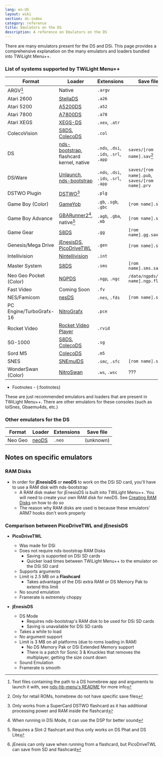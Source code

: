 ```yaml
---
lang: en-US
layout: wiki
section: ds-index
category: reference
title: Emulators on the DS
description: A reference on Emulators on the DS
---
```


There are many emulators present for the DS and DSi. This page provides a comprehensive explanation on the many emulators and loaders bundled into TWiLight Menu++.

### List of systems supported by TWiLight Menu++

| Format                  | Loader                                           | Extensions                             | Save file                                      |
| ----------------------- | ------------------------------------------------ | -------------------------------------- | ---------------------------------------------- |
| ARGV[^1]                | Native                                           | `.argv`                                |                                                |
| Atari 2600              | [StellaDS][stellads]                             | `.a26`                                 |                                                |
| Atari 5200              | [A5200DS][a5200ds]                               | `.a52`                                 |                                                |
| Atari 7800              | [A7800DS][a7800ds]                               | `.a78`                                 |                                                |
| Atari XEGS              | [XEGS-DS][xegs-ds]                               | `.xex`, `.atr`                         |                                                |
| ColecoVision            | [S8DS][s8ds], [ColecoDS][colecods]               | `.col`                                 |                                                |
| DS                      | [nds-bootstrap][ndsbs], flashcard kernel, native | `.nds`, `.dsi`, `.ids`, `.srl`, `.app` | `saves/[rom name].sav`[^2]                     |
| DSiWare                 | [Unlaunch][unlaunch], [nds-bootstrap][ndsbs]     | `.nds`, `.dsi`, `.ids`, `.srl`, `.app` | `saves/[rom name].pub`, `saves/[rom name].prv` |
| DSTWO Plugin            | [DSTWO][dstwo][^3]                               | `.plg`                                 |                                                |
| Game Boy (Color)        | [GameYob][gameyob]                               | `.gb`, `.sgb`, `.gbc`                  | `[rom name].sav`                               |
| Game Boy Advance        | [GBARunner2][gbarunner2][^4], native[^5]         | `.agb`, `.gba`, `.mb`                  | `[rom name].sav`                               |
| Game Gear               | [S8DS][s8ds]                                     | `.gg`                                  | `[rom name].gg.sav`                            |
| Genesis/Mega Drive      | [jEnesisDS][jenesis], [PicoDriveTWL][pdtwl]      | `.gen`                                 | `[rom name].srm`[^6]                           |
| Intellivision           | [Nintellivision][nintellivision]                 | `.int`                                 |                                                |
| Master System           | [S8DS][s8ds]                                     | `.sms`                                 | `[rom name].sms.sav`                           |
| Neo Geo Pocket (Color)  | [NGPDS][ngpds]                                   | `.ngp`, `.ngc`                         | `/data/ngpds/[rom name].ngp.fla`               |
| Fast Video              | Coming Soon                                      | `.fv`                                  |                                                |
| NES/Famicom             | [nesDS][nesds]                                   | `.nes`, `.fds`                         | `[rom name].sav`                               |
| PC Engine/TurboGrafx-16 | [NitroGrafx][nitrografx]                         | `.pce`                                 |                                                |
| Rocket Video            | [Rocket Video Player][rvidplayer]                | `.rvid`                                |                                                |
| SG-1000                 | [S8DS][s8ds], [ColecoDS][colecods]               | `.sg`                                  |                                                |
| Sord M5                 | [ColecoDS][colecods]                             | `.m5`                                  |                                                |
| SNES                    | [SNEmulDS][snemulds]                             | `.smc`, `.sfc`                         | `[rom name].srm`                               |
| WonderSwan (Color)      | [NitroSwan][nitroswan]                           | `.ws`, `.wsc`                          | ???                                            |

- Footnotes -
{:footnotes}

These are just recommended emulators and loaders that are present in TWiLight Menu++. There are other emulators for these consoles (such as lolSnes, Gbaemu4ds, etc.)

### Other emulators for the DS

| Format  | Loader         | Extensions | Save file |
| ------- | -------------- | ---------- | --------- |
| Neo Geo | [neoDS][neods] | `.neo`     | (unknown) |

## Notes on specific emulators
### RAM Disks
- In order for **jEnesisDS** or **neoDS** to work on the DSi SD card, you'll have to use a RAM disk with nds-bootstrap
   - A RAM disk maker for jEnesisDS is built into TWiLight Menu++. You will need to create your own RAM disk for neoDS. See [Creating RAM Disks](../twilightmenu/creating-ram-disks) on how to do so
   - The reason why RAM disks are used is because these emulators' ARM7 hooks don't work properly

### Comparison between PicoDriveTWL and jEnesisDS
- **PicoDriveTWL**
   - Was made for DSi
   - Does not require nds-bootstrap RAM Disks
      - Saving is supported on DSi SD cards
      - Quicker load times between TWiLight Menu++ to the emulator on the DSi SD card
   - Supports arguments
   - Limit is 2.5 MB on a **Flashcard**
      - Takes advantage of the DSi extra RAM or DS Memory Pak to extend this limit
   - No sound emulation
   - Framerate is extremely choppy

- **jEnesisDS**
   - DS Mode
      - Requires nds-bootstrap's RAM disk to be used for DSi SD cards
      - Saving is unavailable for DSi SD cards
   - Takes a while to load
   - No argument support
   - Limit is 3 MB on all platforms (due to roms loading in RAM)
      - No DS Memory Pak or DSi Extended Memory support
      - There is a patch for Sonic 3 & Knuckles that removes the multiplayer, getting the size count down
   - Sound Emulation
   - Framerate is smooth


<!-- Links for tables -->
[^1]: Text files containing the path to a DS homebrew app and arguments to launch it with, see [nds-hb-menu's README](https://github.com/devkitPro/nds-hb-menu#passing-arguments) for more info
[^2]: Only for retail ROMs, homebrew do not have specific save files
[^3]: Only works from a SuperCard DSTWO flashcard as it has additional processing power and RAM inside the flashcard
[^4]: When running in DSi Mode, it can use the DSP for better sound
[^5]: Requires a Slot-2 flashcart and thus only works on DS Phat and DS Lite
[^6]: jEnesis can only save when running from a flashcard, but PicoDriveTWL can save from SD and flashcard

[a5200ds]: https://github.com/wavemotion-dave/A5200DS
[a7800ds]: https://github.com/wavemotion-dave/A7800DS
[colecods]: https://github.com/wavemotion-dave/ColecoDS
[dstwo]: http://eng.supercard.sc
[gameyob]: https://github.com/Drenn1/GameYob
[gbarunner2]: https://github.com/Gericom/GBARunner2
[jenesis]: https://www.gamebrew.org/wiki/JEnesisDS
[ndsbs]: https://github.com/DS-Homebrew/nds-bootstrap
[nesds]: https://github.com/DS-Homebrew/NesDS
[ngpds]: https://github.com/FluBBaOfWard/NGPDS
[nitrografx]: https://www.gamebrew.org/wiki/NitroGrafx
[nitroswan]: https://github.com/FluBBaOfWard/NitroSwan
[pdtwl]: https://github.com/DS-Homebrew/PicoDriveTWL
[rvidplayer]: https://gbatemp.net/threads/539163
[s8ds]: https://github.com/FluBBaOfWard/S8DS
[snemulds]: https://www.gamebrew.org/wiki/SnemulDS_-_Revival
[stellads]: https://github.com/wavemotion-dave/StellaDS
[unlaunch]: https://problemkaputt.de/unlaunch.htm
[xegs-ds]: https://github.com/wavemotion-dave/XEGS-DS
[neods]: https://www.gamebrew.org/wiki/NeoDS
[nintellivision]: https://github.com/wavemotion-dave/NINTV-DS

